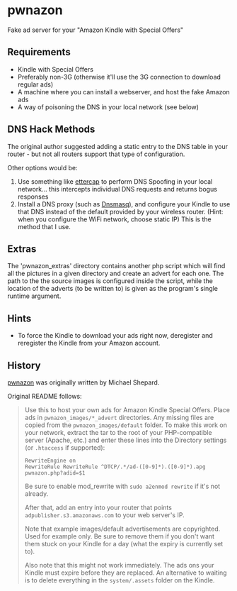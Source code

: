 pwnazon
=======
Fake ad server for your "Amazon Kindle with Special Offers"

Requirements
------------
* Kindle with Special Offers
* Preferably non-3G (otherwise it'll use the 3G connection to download regular ads)
* A machine where you can install a webserver, and host the fake Amazon ads
* A way of poisoning the DNS in your local network (see below)

DNS Hack Methods
----------------

The original author suggested adding a static entry to the DNS table in your router - but not all routers support that type of configuration.

Other options would be:

1.  Use something like [ettercap][1] to perform DNS Spoofing in your local network... this intercepts individual DNS requests and returns bogus responses
2.  Install a DNS proxy (such as [Dnsmasq][2]), and configure your Kindle to use that DNS instead of the default provided by your wireless router. (Hint: when you configure the WiFi network, choose static IP)  This is the method that I use.


Extras
------
The 'pwnazon_extras' directory contains another php script which will find all the pictures in a given directory and create an advert for each one. The path to the the source images is configured inside the script, while the location of the adverts (to be written to) is given as the program's single runtime argument.


Hints
-----

*  To force the Kindle to download your ads right now, deregister and reregister the Kindle from your Amazon account.


History
-------

[pwnazon][3] was originally written by Michael Shepard.

Original README follows:

> Use this to host your own ads for Amazon Kindle Special Offers. Place ads in `pwnazon_images/*_advert` directories. Any missing files are copied from the `pwnazon_images/default` folder. To make this work on your network, extract the tar to the root of your PHP-compatible server (Apache, etc.) and enter these lines into the Directory settings (or `.htaccess` if supported):
>
>     RewriteEngine on
>     RewriteRule RewriteRule ^DTCP/.*/ad-([0-9]*).([0-9]*).apg pwnazon.php?adid=$1
> 
> Be sure to enable mod_rewrite with `sudo a2enmod rewrite` if it's not already.
> 
> After that, add an entry into your router that points `adpublisher.s3.amazonaws.com` to your web server's IP.
> 
> Note that example images/default advertisements are copyrighted. Used for example only. Be sure to remove them if you don't want them stuck on your Kindle for a day (what the expiry is currently set to).
> 
> Also note that this might not work immediately. The ads ons your Kindle must expire before they are replaced. An alternative to waiting is to delete everything in the `system/.assets` folder on the Kindle.

[1]: http://ettercap.sourceforge.net/
[2]: http://thekelleys.org.uk/dnsmasq/doc.html
[3]: http://code.google.com/p/joelisester-sandbox/downloads/detail?name=pwnazon.tar.gz&can=2&q=

